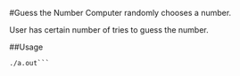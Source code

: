 #Guess the Number
Computer randomly chooses a number.

User has certain number of tries to guess the number.

##Usage

```g++ main.cpp
./a.out```
